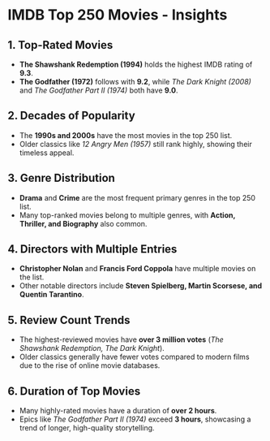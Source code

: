 # IMDB Top 250 Movies - Insights

## 1. Top-Rated Movies
- **The Shawshank Redemption (1994)** holds the highest IMDB rating of **9.3**.
- **The Godfather (1972)** follows with **9.2**, while *The Dark Knight (2008)* and *The Godfather Part II (1974)* both have **9.0**.

## 2. Decades of Popularity
- The **1990s and 2000s** have the most movies in the top 250 list.
- Older classics like *12 Angry Men (1957)* still rank highly, showing their timeless appeal.

## 3. Genre Distribution
- **Drama** and **Crime** are the most frequent primary genres in the top 250 list.
- Many top-ranked movies belong to multiple genres, with **Action, Thriller, and Biography** also common.

## 4. Directors with Multiple Entries
- **Christopher Nolan** and **Francis Ford Coppola** have multiple movies on the list.
- Other notable directors include **Steven Spielberg, Martin Scorsese, and Quentin Tarantino**.

## 5. Review Count Trends
- The highest-reviewed movies have **over 3 million votes** (*The Shawshank Redemption, The Dark Knight*).
- Older classics generally have fewer votes compared to modern films due to the rise of online movie databases.

## 6. Duration of Top Movies
- Many highly-rated movies have a duration of **over 2 hours**.
- Epics like *The Godfather Part II (1974)* exceed **3 hours**, showcasing a trend of longer, high-quality storytelling.



